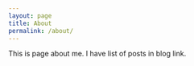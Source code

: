 ```yaml
---
layout: page
title: About
permalink: /about/
---
```


This is page about me. I have list of posts in blog link.

